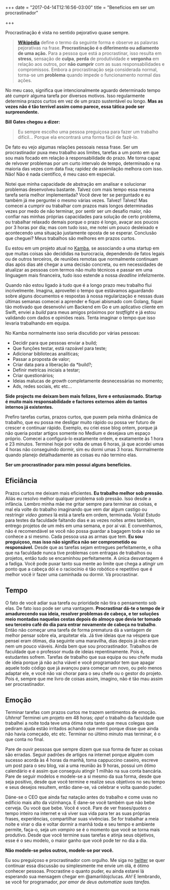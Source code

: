 +++
date = "2017-04-14T12:16:56-03:00"
title = "Benefícios em ser um procrastinador"

+++

Procrastinação é vista no sentido pejorativo quase sempre. 

> **[Wikipédia](https://pt.wikipedia.org/wiki/Procrastina%C3%A7%C3%A3o)** define o termo da seguinte forma e observe as palavras pejorativas na frase. **Procrastinação é o diferimento ou adiamento de uma ação.** Para a pessoa que está a procrastinar, isso resulta em **stress**, sensação de **culpa**, **perda** de produtividade e **vergonha** em relação aos outros, por **não cumprir** com as suas responsabilidades e compromissos. Embora a procrastinação seja considerada normal, torna-se um **problema** quando impede o funcionamento normal das ações.

No meu caso, significa que intencionalmente aguardo determinado tempo até cumprir alguma tarefa por diversos motivos. Isso regularmente determina prazos curtos em vez de um prazo sustentável ou longo. **Mas as vezes não é tão terrível assim como parece, essa tática pode ser surpreendente.**

**Bill Gates chegou a dizer:** 

> Eu sempre escolho uma pessoa preguiçosa 
para fazer um trabalho difícil... Porque ela encontrará uma forma fácil de fazê-lo.

De fato eu vejo algumas relações pessoais nessa frase. Ser um procrastinador puxa meu trabalho aos limites, tarefas a um ponto em que sou mais focado em relação à responsabilidade do prazo. Me torna capaz de relvover problemas por um curto intervalo de tempo, determinado e na maioria das vezes com data fixa; rapidez de assimilação melhora com isso. Não! Não é nada científico, é meu caso em especial. 

Notei que minha capacidade de abstração em analisar e solucionar problemas desenvolveu bastante. Talvez com mais tempo essa mesma tarefa seria melhor implementada? Você deve ter se perguntado e eu também já me perguntei o mesmo várias vezes. Talvez! Talvez! Mas comecei a cumprir ou trabalhar com prazos mais longos determinadas vezes por medo de não terminar, por sentir ser um desafio maior, não confiar nas minhas próprias capacidades para solução de certo problema, ou trabalhar relaxado demais porque o prazo é longo, avaçar aos poucos por 3 horas por dia; mas com tudo isso, me notei um pouco desleixado e acontecendo uma situação justamente oposta de se esperar. Conclusão que cheguei? Meus trabalhos são melhores em prazos curtos. 

Eu estou em um projeto atual no [Kamba](http://www.usekamba.com/), se associando a uma startup em que muitas coisas são decididas na burocracia, dependendo de fatos legais ou de outros terceiros, de reuniões remotas que normalmente continuam dias após dias até chegar a uma decisão concreta, ou em necessidades de atualizar as pessoas com termos não muito técnicos e passar em uma linguagem mais financeira, tudo isso estende a nossa *deadline* infelizmente.

Quando não estou ligado à tudo que é a longo prazo meu trabalho flui incrivelmente. Imagina, aproveitei o tempo que estávamos aguardando sobre alguns documentos e respostas à nossa regularização e nessas duas últimas semanas comecei a aprender e fiquei abismado com Golang, fiquei tão motivado que desenvolvi um Backend em Go e um aplicativo cliente em Swift, enviei a *build* para meus amigos próximos por *testflight* e já estou validando com dados e opiniões reais. Tenta imaginar o tempo que isso levaria trabalhando em equipa.

No Kamba normalmente isso seria discutido por várias pessoas: 

* Decidir para que pessoas enviar a build;
* Que funções testar, está razoável para teste;
* Adicionar bibliotecas analíticas; 
* Passar a proposta de valor; 
* Criar data para a liberação da *build?;
* Definir metrícas iniciais a testar;
* Criar questionários;
* Ideias malucas de *growth* completamente desnecessárias no momento;
* Ads, redes sociais, etc etc... 

**Side projects me deixam bem mais felizes, livre e entusiasmado. Startup é muito mais responsabilidade e factores externos além do tantos internos já existentes.**

Prefiro tarefas curtas, prazos curtos, que puxem pela minha dinâmica de trabalho, que eu possa me desligar muito rápido ou possa ver futuro de crescer e continuar rápido. Exemplo, eu criei esse blog ontem, porque já não queria postar artigos somente no Medium e desejava um espaço próprio. Comecei a configurá-lo exatamente ontem, e exatamente às 1 hora e 23 minutos. Terminei hoje por volta de umas 6 horas, já que acordei umas 4 horas não conseguindo dormir, sim eu dormi umas 3 horas. Normalmente quando planejo detalhadamente as coisas eu não termino elas.

**Ser um procrastinador para mim possui alguns benefícios.**

## Eficiância
Prazos curtos me deixam mais eficientes. **Eu trabalho melhor sob pressão**. Aliás eu resolvo melhor qualquer problema sob pressão. Isso desde a infância. Lembro minha mãe me gritar sempre para terminar as coisas, e mal ela volte do trabalho imaginando que vem dar algum castigo ou restringir *video games* lá está a tarefa em ordem, terminada. Voilá! Estudo para testes da faculdade faltando dias e as vezes noites antes também, entrego projetos de um mês em uma semana, e por aí vai. E convenhamos, não é recomendável se você não possa guardar a bagagem toda e não se conhece a si mesmo. Cada pessoa usa as armas que tem. **Eu sou preguiçoso, mas isso não significa não ser comprometido ou responsável.** Desde que as tarefas sejam entregues perfeitamente, e olha que na faculdade nunca tive problemas com entragas de trabalhos ou projetos, então tudo se encaminhou perfeitamente. A única desvantagem é a fadiga. Você pode puxar tanto sua mente ao limite que chega a atingir um ponto que a cabeça dói e o raciocínio é tão robótico e repetitivo que é melhor você ir fazer uma caminhada ou dormir. Vá procrastinar.

## Tempo
O fato de você adiar sua tarefa ou prioridade não tira o pensamento sob elas. De fato isso pode ser uma vantagem. **Procrastinar dá-te o tempo de ir amadurecendo sua ideia, resolver problemas de cabeça, e ter soluções meio montadas naquelas cestas depois do almoço que devia ter tomado seu terceiro café do dia para entrar novamente de cabeça no trabalho**. Então não começar uma tarefa de forma prematura dá a vantagem de melhor pensar sobre ela, arquitetar ela. Já tive ideias que na véspera que pensei eram ótimas, dia seguinte uma maravilha, dias depois já não eram nem um pouco viáveis. Ainda bem que sou procrastinador. Trabalhos de faculdade que o professor muda de ideias repentinamente. Pois é, estudantes sofrem. Tarefas de trabalho que sua equipa ou seu chefe muda de ideia porque já não acha viável e você programador tem que apagar aquele todo código que já avançou para começar um novo, ou pelo menos adaptar ele, e você não vai chorar para o seu chefe ou o gestor do projeto. Pois é, sempre que me livro de coisas assim, imagino, não é tão mau assim ser procrastinador.

## Emoção
Terminar tarefas com prazos curtos me trazem sentimentos de emoção. *Uhhrra!* Terminei um projeto em 48 horas; *opa!* o trabalho da faculdade que trabalhei a noite toda teve uma ótima nota tanto que meus colegas que pediram ajuda estão irritados achando que menti porque disse que ainda não havia começado, etc etc. Terminar no último minuto mas terminar, é o que conta no final.

Pare de ouvir pessoas que sempre dizem que sua forma de fazer as coisas são erradas. Seguir padrões de artigos na internet porque alguém com sucesso acorda às 4 horas da manhã, toma cappuccino caseiro, escreve um post para o seu blog, vai a uma reunião às 9 horas, possui um ótimo calendário e é assim que conseguiu atingir 1 milhão na sua conta bancária. Pare de seguir modelos e modele-se a si mesmo da sua forma, desde que seja positivo, desde que você termine e realize seus objetivos no seu tempo e seus desejos resultem, então dane-se, vá celebrar e volta quando puder. 

Dáne-se o CEO que ainda faz natação antes do trabalho e come uvas no edíficio mais alto da vizinhança. E dane-se você também que não bebe cerveja. Ou você que bebe. Você é você. Pare de ver frases/*quotes* o tempo inteiro na internet e vá viver sua vida para ter as suas próprias frases, experiências, compartilhar suas vivências. Se for trabalhar a meia noite e virar o dia e voltar dormir a manhã toda e seu tempo e ambiente permite, faça-o, seja um *vampiro* se é o momento que você se torna mais produtivo. Desde que você termine suas tarefas e atinja seus objetivos, esse é o seu modelo, o maior ganho que você pode ter no dia a dia. 

**Não modele-se pelos outros, modele-se por você.**

Eu sou preguiçoso e procrastinador com orgulho. Me siga no [twitter](https://twitter.com/amarildojclucas) se quer continuar essa discussão ou simplesmente me envie um olá, é ótimo conhecer pessoas. Procrastine o quanto puder, eu ainda estarei lá esperando sua mensagem chegar em @amarildojclucas. *Ah!* E lembrando, se você for programador, *por amor de deus automatize suas tarefas.*    

